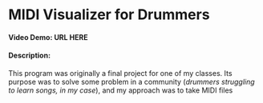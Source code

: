 # MIDI Visualizer for Drummers
#### Video Demo: <strong>URL HERE</strong>
#### Description:
This program was originally a final project for one of my classes. Its purpose was to solve some problem in a community (*drummers struggling to learn songs, in my case*), and my approach was to take MIDI files
